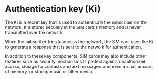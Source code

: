 # Authentication key (Ki)

The Ki is a secret key that is used to authenticate the subscriber on the network. It is stored securely in the SIM card's memory and is never transmitted over the network.&#x20;

When the subscriber tries to access the network, the SIM card uses the Ki to generate a response that is sent to the network for authentication.

In addition to these key components, SIM cards may also include other features such as security mechanisms to protect against unauthorized access, storage for contacts and text messages, and even a small amount of memory for storing music or other media.
